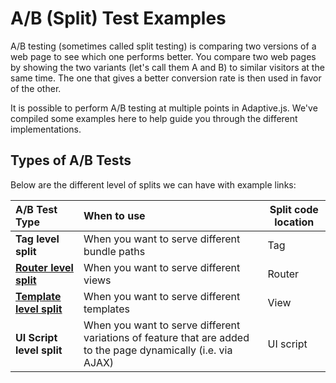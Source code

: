# A/B (Split) Test Examples

A/B testing (sometimes called split testing) is comparing two versions of a web page to see which one performs better. You compare two web pages by showing the two variants (let's call them A and B) to similar visitors at the same time. The one that gives a better conversion rate is then used in favor of the other.

It is possible to perform A/B testing at multiple points in Adaptive.js. We've compiled some examples here to help guide you through the different implementations.

## Types of A/B Tests

Below are the different level of splits we can have with example links:


| A/B Test Type | When to use | Split code location |
| :---- | :----------- | ------------- |
| **Tag level split** | When you want to serve different bundle paths | Tag |
| **[Router level split](router-split/README.md)** | When you want to serve different views | Router |
| **[Template level split](template-split/README.md)** | When you want to serve different templates | View |
| **UI Script level split** | When you want to serve different variations of feature that are added to the page dynamically (i.e. via AJAX) | UI script |
